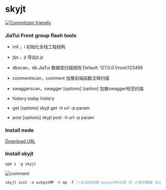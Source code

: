 # skyjt
[![Commitizen friendly](https://img.shields.io/badge/commitizen-friendly-brightgreen.svg)](http://commitizen.github.io/cz-cli/)

### JiaTui Front group flash tools
* init ，i            													        初始化全栈工程结构

* jtjs ，jt            													        导出jt.js

* dbscan，db								JiaTui 数据库扫描规则 Default: 127.0.0.1/root/123456

* commentscan，comment								     加推前端函数注释扫描

* swaggerscan，swagger  [options] [option]		加推swagger规范扫描

* history                                 								      today history

* get [options]                           							      skyjt get -h url -p param

* post [options]                          						         skyjt post -h url -p param

### Install node
[Download URL ](https://nodejs.org/en/download/current/)

### Install skyjt

```js
npm i -g skyjt
```
![comment](https://github.com/kongnet/sky/raw/master/screenShot/1.gif)

```js
skyjt init -n outputMP -t mp -f //在当前创建 outputMP目录 将 小程序模板 生成在其下，并强制覆盖 已有的文件
```
